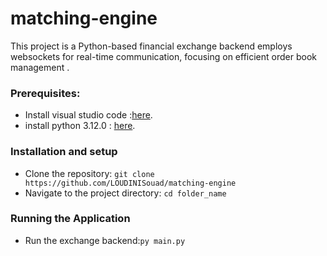 # matching-engine 
This project is a  Python-based financial exchange backend employs websockets for real-time communication, focusing on efficient order book management .
### Prerequisites: 
- Install visual studio code :[here](https://code.visualstudio.com/).
- install python 3.12.0 : [here](https://www.python.org/downloads/).
### Installation and setup
- Clone the repository: `git clone https://github.com/LOUDINISouad/matching-engine`
- Navigate to the project directory: `cd folder_name`
### Running the Application
- Run the exchange backend:`py main.py`


